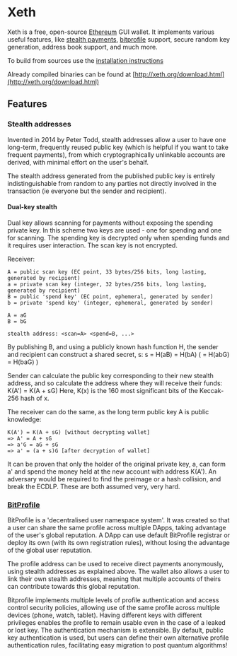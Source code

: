 # Xeth

Xeth is a free, open-source [Ethereum](http://ethereum.org) GUI wallet. It implements various useful features, like [stealth payments](doc/stealth.md), [bitprofile](http://bitprofile.org) support, secure random key generation, address book support, and much more.


To build from sources use the [installation instructions](doc/build.md)

Already compiled binaries can be found at [http://xeth.org/download.html](http://xeth.org/download.html)

## Features
### Stealth addresses

Invented in 2014 by Peter Todd, stealth addresses allow a user to have one long-term, frequently reused public key (which is helpful if you want to take frequent payments), from which cryptographically unlinkable accounts are derived, with minimal effort on the user's behalf.

The stealth address generated from the published public key is entirely indistinguishable from random to any parties not directly involved in the transaction (ie everyone but the sender and recipient).

#### Dual-key stealth

Dual key allows scanning for payments without exposing the spending private key. In this scheme two keys are used - one for spending and one for scanning. The spending key is decrypted only when spending funds and it requires user interaction. The scan key is not encrypted.

Receiver:

    A = public scan key (EC point, 33 bytes/256 bits, long lasting, generated by recipient)
    a = private scan key (integer, 32 bytes/256 bits, long lasting, generated by recipient)
    B = public 'spend key' (EC point, ephemeral, generated by sender)
    b = private 'spend key' (integer, ephemeral, generated by sender)

    A = aG
    B = bG

    stealth address: <scan=A> <spend=B, ...>

By publishing B, and using a publicly known hash function H, the sender and recipient can construct a shared secret, s:
    s = H(aB) = H(bA) ( = H(abG) = H(baG) )

Sender can calculate the public key corresponding to their new stealth address, and so calculate the address where they will receive their funds:
    K(A') = K(A + sG)
Here, K(x) is the 160 most significant bits of the Keccak-256 hash of x.

The receiver can do the same, as the long term public key A is public knowledge:

    K(A') = K(A + sG) [without decrypting wallet]
    => A' = A + sG
    => a'G = aG + sG   
    => a' = (a + s)G [after decryption of wallet]

It can be proven that only the holder of the original private key, a, can form a' and spend the money held at the new account with address K(A'). An adversary would be required to find the preimage or a hash collision, and break the ECDLP. These are both assumed very, very hard.


### [BitProfile](http://bitprofile.org)
BitProfile is a 'decentralised user namespace system'.
It was created so that a user can share the same profile across multiple DApps, taking advantage of the user's global reputation.
A DApp can use default BitProfile registrar or deploy its own (with its own registration rules), without losing the advantage of the global user reputation.

The profile address can be used to receive direct payments anonymously, using stealth addresses as explained above. 
The wallet also allows a user to link their own stealth addresses, meaning that multiple accounts of theirs can contribute towards this global reputation.

Bitprofile implements multiple levels of profile authentication and access control security policies, allowing use of the same profile across multiple devices (phone, watch, tablet). Having different keys with different privileges enables the profile to remain usable even in the case of a leaked or lost key.
The authentication mechanism is extensible. By default, public key authentication is used, but users can define their own alternative profile authentication rules, facilitating easy migration to post quantum algorithms!
